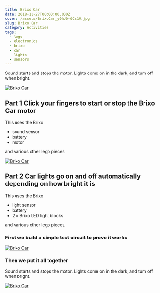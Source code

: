 ```yaml
---
title: Brixo Car
date: 2018-11-27T00:00:00.000Z
cover: /assets/BrixoCar_y0hU0-0Cs1U.jpg
slug: Brixo Car
category: Activities
tags:
  - lego
  - electronics
  - brixo
  - car
  - lights
  - sensors
---
```






Sound starts and stops the motor. 
Lights come on in the dark, and turn off when bright.

[![Brixo Car](/assets/BrixoCar_i6qTkQTVkhU.jpg)](https://www.youtube.com/watch?v=i6qTkQTVkhU)



## Part 1 Click your fingers to start or stop the Brixo Car motor
This uses the Brixo
- sound sensor
- battery
- motor

and various other lego pieces.

[![Brixo Car](/assets/BrixoCar_y0hU0-0Cs1U.jpg)](https://www.youtube.com/watch?v=y0hU0-0Cs1U)



## Part 2 Car lights go on and off automatically depending on how bright it is
This uses the Brixo
- light sensor
- battery
- 2 x Brixo LED light blocks

and various other lego pieces.

### First we build a simple test circuit to prove it works

[![Brixo Car](/assets/BrixoCar_05kCTePs52U.jpg)](https://www.youtube.com/watch?v=05kCTePs52U)



### Then we put it all together
Sound starts and stops the motor. 
Lights come on in the dark, and turn off when bright.

[![Brixo Car](/assets/BrixoCar_i6qTkQTVkhU.jpg)](https://www.youtube.com/watch?v=i6qTkQTVkhU)
